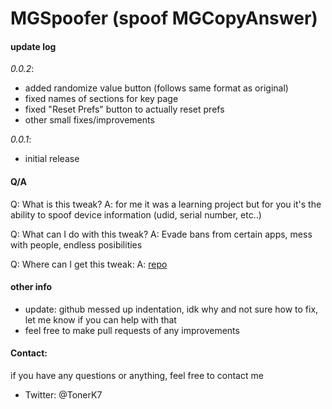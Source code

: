 # MGSpoofer (spoof MGCopyAnswer)

#### update log
 _0.0.2_:
- added randomize value button (follows same format as original)
- fixed names of sections for key page
- fixed "Reset Prefs" button to actually reset prefs
- other small fixes/improvements

_0.0.1_:
- initial release

#### Q/A

Q: What is this tweak?
A: for me it was a learning project but for you it's the ability to spoof device information (udid, serial number, etc..)

Q: What can I do with this tweak?
A: Evade bans from certain apps, mess with people, endless posibilities

Q: Where can I get this tweak:
A: [repo](http://tonyk7.github.io)

#### other info
- update: github messed up indentation, idk why and not sure how to fix, let me know if you can help with that
- feel free to make pull requests of any improvements 

#### Contact:
if you have any questions or anything, feel free to contact me
- Twitter: @TonerK7
